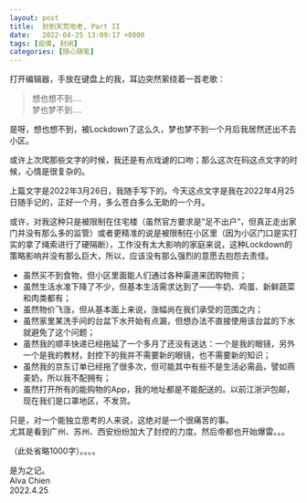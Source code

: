 ```yaml
---
layout: post
title:  封到天荒地老, Part II
date:   2022-04-25 13:09:17 +0800
tags: [疫情, 封闭]
categories: [随心随笔]
---
```


打开编辑器，手放在键盘上的我，耳边突然萦绕着一首老歌：   
> 想也想不到....   
> 梦也梦不到....


是呀，想也想不到，被Lockdown了这么久，梦也梦不到一个月后我居然还出不去小区。    

或许上次爬那些文字的时候，我还是有点戏谑的口吻；那么这次在码这点文字的时候，心情是很复杂的。    

上篇文字是2022年3月26日，我随手写下的。今天这点文字是我在2022年4月25日随手记的，正好一个月，多么苍白多么无助的一个月。   


或许，对我这种只是被限制在住宅楼（虽然官方要求是“足不出户”，但真正走出家门并没有那么多的监管）或者更精准的说是被限制在小区里（因为小区门口是实打实的拿了绳索进行了硬隔断），工作没有太大影响的家庭来说，这种Lockdown的策略影响并没有那么巨大，所以，应该没有那么强烈的意愿去抱怨去责怪。    

- 虽然买不到食物，但小区里面能人们通过各种渠道来团购物资；
- 虽然生活水准下降了不少，但基本生活需求达到了——牛奶、鸡蛋、新鲜蔬菜和肉类都有；
- 虽然物价飞涨，但从基本面上来说，涨幅尚在我们承受的范围之内；
- 虽然家里某洗手间的台盆下水开始有点漏，但想办法不直接使用该台盆的下水就避免了这个问题；
- 虽然我的顺丰快递已经拖延了一个多月了还没有送达：一个是我的眼镜，另外一个是我的教材，封控下的我并不需要新的眼镜，也不需要新的知识；
- 虽然我的京东订单已经拖了很多次，但可能其中有些不是生活必需品，譬如燕麦奶，所以我不配拥有；
- 虽然打开所有的能购物的App，我的地址都是不能配送的。以前江浙沪包邮，现在我们是口罩地区，不发货。


只是，对一个能独立思考的人来说，这绝对是一个很痛苦的事。   
尤其是看到广州、苏州、西安纷纷加大了封控的力度。然后帝都也开始爆雷。。。


（此处省略1000字）。。。。

是为之记。    
Alva Chien    
2022.4.25    
